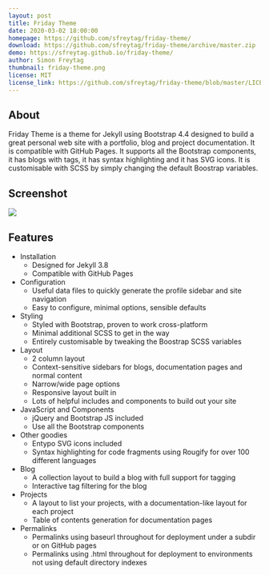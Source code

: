 ```yaml
---
layout: post
title: Friday Theme
date: 2020-03-02 18:00:00
homepage: https://github.com/sfreytag/friday-theme/
download: https://github.com/sfreytag/friday-theme/archive/master.zip
demo: https://sfreytag.github.io/friday-theme/
author: Simon Freytag
thumbnail: friday-theme.png
license: MIT
license_link: https://github.com/sfreytag/friday-theme/blob/master/LICENSE.md
---
```


## About

Friday Theme is a theme for Jekyll using Bootstrap 4.4 designed to build a great personal web site with a portfolio, blog and project documentation. It is compatible with GitHub Pages. It supports all the Bootstrap components, it has blogs with tags, it has syntax highlighting and it has SVG icons. It is customisable with SCSS by simply changing the default Boostrap variables.

## Screenshot

<img src="https://raw.githubusercontent.com/sfreytag/friday-theme/master/screenshot.png" />

## Features

- Installation
  - Designed for Jekyll 3.8
  - Compatible with GitHub Pages
- Configuration
  - Useful data files to quickly generate the profile sidebar and site navigation
  - Easy to configure, minimal options, sensible defaults
- Styling
  - Styled with Bootstrap, proven to work cross-platform
  - Minimal additional SCSS to get in the way
  - Entirely customisable by tweaking the Boostrap SCSS variables
- Layout
  - 2 column layout
  - Context-sensitive sidebars for blogs, documentation pages and normal content
  - Narrow/wide page options
  - Responsive layout built in
  - Lots of helpful includes and components to build out your site
- JavaScript and Components
  - jQuery and Bootstrap JS included
  - Use all the Bootstrap components
- Other goodies
  - Entypo SVG icons included
  - Syntax highlighting for code fragments using Rougify for over 100 different languages
- Blog
  - A collection layout to build a blog with full support for tagging
  - Interactive tag filtering for the blog
- Projects
  - A layout to list your projects, with a documentation-like layout for each project
  - Table of contents generation for documentation pages
- Permalinks
  - Permalinks using baseurl throughout for deployment under a subdir or on GitHub pages
  - Permalinks using .html throughout for deployment to environments not using default directory indexes
